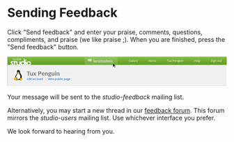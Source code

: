 # Sending Feedback

Click "Send feedback" and enter your praise, comments, questions,
compliments, and praise (we like praise ;). When you are finished, press
the "Send feedback" button.

![Studio Feedback Online](studio-feedback-online.png)

Your message will be sent to the *studio-feedback* mailing list.

Alternatively, you may start a new thread in our [feedback forum].
This forum mirrors the *studio-users* mailing list. Use whichever
interface you prefer.

[feedback forum]: http://susestudio.com/forum/

We look forward to hearing from you.

